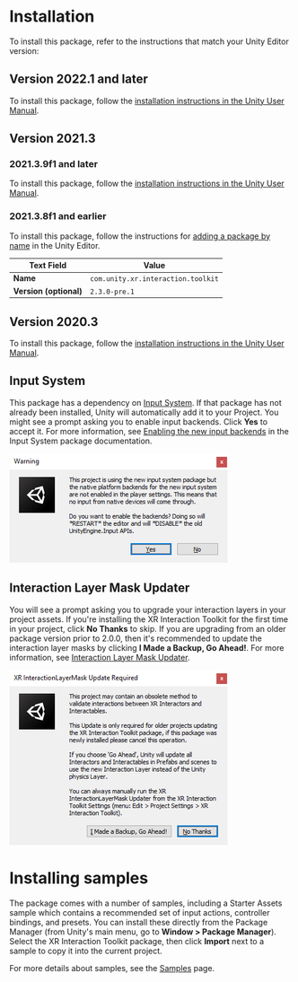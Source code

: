 # Installation

To install this package, refer to the instructions that match your Unity Editor version:

## Version 2022.1 and later

To install this package, follow the [installation instructions in the Unity User Manual](https://docs.unity3d.com/2022.1/Documentation/Manual/upm-ui-install.html).

## Version 2021.3

### 2021.3.9f1 and later

To install this package, follow the [installation instructions in the Unity User Manual](https://docs.unity3d.com/2021.3/Documentation/Manual/upm-ui-install.html).

### 2021.3.8f1 and earlier

To install this package, follow the instructions for [adding a package by name](https://docs.unity3d.com/2021.3/Documentation/Manual/upm-ui-quick.html) in the Unity Editor.

|Text Field|Value|
|---|---|
|**Name**|`com.unity.xr.interaction.toolkit`|
|**Version (optional)**|`2.3.0-pre.1`|

## Version 2020.3

To install this package, follow the [installation instructions in the Unity User Manual](https://docs.unity3d.com/2020.3/Documentation/Manual/upm-ui-install.html).

## Input System

This package has a dependency on [Input System](https://docs.unity3d.com/Packages/com.unity.inputsystem@1.4/manual/index.html). If that package has not already been installed, Unity will automatically add it to your Project. You might see a prompt asking you to enable input backends. Click **Yes** to accept it. For more information, see [Enabling the new input backends](https://docs.unity3d.com/Packages/com.unity.inputsystem@1.4/manual/Installation.html#enabling-the-new-input-backends) in the Input System package documentation.

![installation-prompt-input-backends](images/installation-prompt-input-backends.png)

## Interaction Layer Mask Updater

You will see a prompt asking you to upgrade your interaction layers in your project assets. If you're installing the XR Interaction Toolkit for the first time in your project, click **No Thanks** to skip. If you are upgrading from an older package version prior to 2.0.0, then it's recommended to update the interaction layer masks by clicking **I Made a Backup, Go Ahead!**. For more information, see [Interaction Layer Mask Updater](interaction-layers.md#interaction-layer-mask-updater).

![interaction-layer-mask-updater](images/interaction-layer-mask-updater.png)

# Installing samples

The package comes with a number of samples, including a Starter Assets sample which contains a recommended set of input actions, controller bindings, and presets. You can install these directly from the Package Manager (from Unity's main menu, go to **Window &gt; Package Manager**). Select the XR Interaction Toolkit package, then click **Import** next to a sample to copy it into the current project.

For more details about samples, see the [Samples](samples.md) page.
